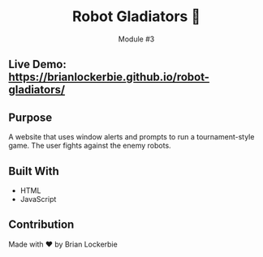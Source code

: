 <h1 align="center">Robot Gladiators 🤖</h1>
<p align="center">Module #3</p>

## Live Demo: https://brianlockerbie.github.io/robot-gladiators/

## Purpose
A website that uses window alerts and prompts to run a tournament-style game. The user fights against the enemy robots.

## Built With
* HTML
* JavaScript


## Contribution
Made with ❤️ by Brian Lockerbie
